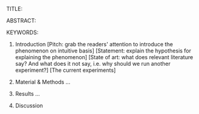 TITLE: 

ABSTRACT: 

KEYWORDS:  

1. Introduction
[Pitch: grab the readers' attention to introduce the phenomenon on intuitive basis]
[Statement: explain the hypothesis for explaining the phenomenon]
[State of art: what does relevant literature say? And what does it not say, i.e. why should we run another experiment?]
[The current experiments]

2. Material & Methods
...

3. Results
...

4. Discussion
